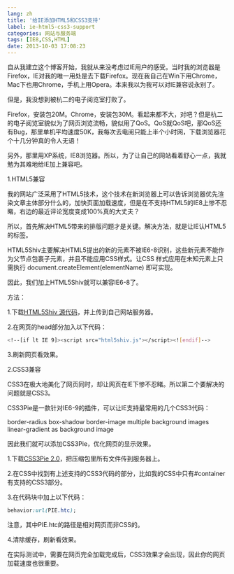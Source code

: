 ```yaml
---
lang: zh
title: '给IE添加HTML5和CSS3支持'
label: ie-html5-css3-support
categories: 网站与服务端
tags: [IE8,CSS,HTML]
date: 2013-10-03 17:08:23
---
```

自从我建立这个博客开始，我就从来没考虑过IE用户的感受。当时我的浏览器是Firefox，IE对我的唯一用处是去下载Firefox。现在我自己在Win下用Chrome，Mac下也用Chrome，手机上用Opera。本来我以为我可以对IE兼容说永别了。

但是，我没想到被杭二的电子阅览室打败了。

Firefox，安装包20M。Chrome，安装包30M。看起来都不大，对吧？但是杭二的电子阅览室貌似为了网页浏览流畅，貌似用了QoS。QoS就QoS吧，那QoS还有Bug，那里单机平均速度50K，我每次去电阅只能上半个小时网，下载浏览器花个十几分钟真的令人无语！

另外，那里用XP系统，IE8浏览器。所以，为了让自己的网站看着舒心一点，我就勉为其难地给IE加上兼容吧。

1.HTML5兼容

我的网站广泛采用了HTML5技术，这个技术在新浏览器上可以告诉浏览器优先渲染文章主体部分什么的，加快页面加载速度，但是在不支持HTML5的IE8上惨不忍睹，右边的最近评论宽度变成100%真的大丈夫？

所以，首先解决HTML5带来的排版问题才是关键。解决方法，就是让IE认HTML5的标签。

HTML5Shiv主要解决HTML5提出的新的元素不被IE6-8识别，这些新元素不能作为父节点包裹子元素，并且不能应用CSS样式。让CSS 样式应用在未知元素上只需执行 document.createElement(elementName) 即可实现。

因此，我们加上HTML5Shiv就可以兼容IE6-8了。

方法：

1.下载<a href="https://github.com/aFarkas/html5shiv/zipball/master" target="_blank">HTML5Shiv 源代码</a>，并上传到自己网站服务器。

2.在网页的head部分加入以下代码：

```bash
<!--[if lt IE 9]><script src="html5shiv.js"></script><![endif]-->
```

3.刷新网页看效果。

2.CSS3兼容

CSS3在极大地美化了网页同时，却让网页在IE下惨不忍睹。所以第二个要解决的问题就是CSS3。

CSS3Pie是一款针对IE6-9的插件，可以让IE支持最常用的几个CSS3代码：

border-radius
box-shadow
border-image
multiple background images
linear-gradient as background image

因此我们就可以添加CSS3Pie，优化网页的显示效果。

1.下载<a href="http://css3pie.com/download-latest-2.x" target="_blank">CSS3Pie 2.0</a>，把压缩包里所有文件传到服务器上。

2.在CSS中找到有上述支持的CSS3代码的部分，比如我的CSS中只有#container有支持的CSS3部分。

3.在代码块中加上以下代码：

```css
behavior:url(PIE.htc);
```

注意，其中PIE.htc的路径是相对网页而非CSS的。

4.清除缓存，刷新看效果。

在实际测试中，需要在网页完全加载完成后，CSS3效果才会出现，因此你的网页加载速度也很重要。
